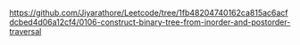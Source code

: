 https://github.com/Jiyarathore/Leetcode/tree/1fb48204740162ca815ac6acfdcbed4d06a12cf4/0106-construct-binary-tree-from-inorder-and-postorder-traversal
